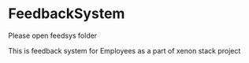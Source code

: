 # FeedbackSystem
Please open feedsys folder

This is feedback system for Employees
as a part of xenon stack project
